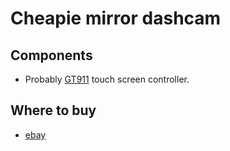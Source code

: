# Cheapie mirror dashcam

## Components

- Probably [GT911](https://www.distec.de/fileadmin/pdf/produkte/Touchcontroller/DDGroup/GT911_Datasheet.pdf) touch screen controller.

## Where to buy

- [ebay](https://www.ebay.com/itm/9-66-Inch-2-5D-Mirror-Dash-Cam-Backup-Camera-For-Cars-Streaming-Media-Dual-I4D7/264489118570?ssPageName=STRK%3AMEBIDX%3AIT&_trksid=p2060353.m2749.l2649)
